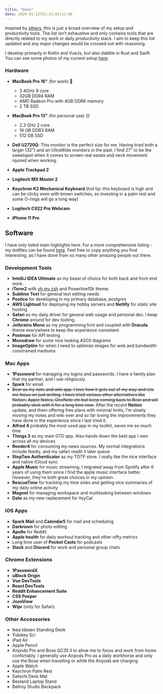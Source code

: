 ```yaml
---
title: "Uses"
date: 2020-01-12T21:24:01+11:00
---
```


Inspired by [others](https://uses.tech), this is just a broad overview of my setup and productivity tools. The list isn't exhaustive and only contains tools that are directly related to my work or daily productivity stack. I aim to keep this list updated and any major changes would be crossed out with reasoning.

I develop primarily in Kotlin and VueJs, but also dabble in Rust and Swift. You can see some photos of my current setup [here](https://twitter.com/shavzer/status/1284743197738991616).

### Hardware

- **MacBook Pro 16"** (for work) 🤑
    - 2.4GHz 8 core
    - 32GB DDR4 RAM
    - AMD Radeon Pro with 4GB DDR6 memory
    - 2 TB SSD
 
- **MacBook Pro 13"** (for personal use) 😔
    - 2.3 GHz 2 core
    - 16 GB DDR3 RAM
    - 512 GB SSD

- **Dell U2720Q**: This monitor is the perfect size for me. Having tried both a larger (32") and an UltraWide monitors in the past, I find 27" to be the sweetspot when it comes to screen real estate and neck movement rquired when working.
- **Apple Trackpad 2**
- **Logitech MX Master 2**
- **Keychron K2 Mechanical Keyboard** (hot tip: this keyboard is high and can be clicky even with brown switches, so investing in a palm rest and some O-rings will go a long way)
- **Logitech C922 Pro Webcam**
- **iPhone 11 Pro**

## Software

I have only listed main highlights here. For a more comprehensive listing - my dotfiles can be found [here](https://github.com/shavz/dotfiles). Feel free to copy anything you find interesting, as I have done from so many other amazing people out there.

### Development Tools

- **IntelliJ IDEA Ultimate** as my beast of choice for both back and front end work. 
- **iTerm2**  with [oh my zsh](https://github.com/ohmyzsh/ohmyzsh) and Powerline10k theme.
- **Sublime Text** for general text editing needs
- **Postico** for developing in my primary database, postgres
- **AWS Lightsail** for deploying my hobby servers and **Netlify** for static site hosting
- **Safari** as my daily driver for general web usage and personal dev. I keep **Chrome** around for dev tooling.
- **Jetbrains Mono** as my programming font and coupled with **Dracula** theme everywhere to keep the ecperience consistent
- **Postman** for API testing
- **Monodraw** for some nice looking ASCII diagrams
- **ImageOptim** for when I need to optimize images for web and bandwidth constrained mediums

### Mac Apps 

- **1Password** for managing my logins and passwords. I have a family plan that my partner, and I use religiously
- **Spark** for email
- ~~Bear as my note and wiki app. I love how it gets out of my way and lets me focus on just writing. I have tried various other alternatives like Notion, Apple Notes, OneNote etc but keep coming back to Bear and will probably stick with it for a long time now.~~ After the recent **Notion** update, and them offering free plans with minimal limits,  I'm slowly moving my notes and wiki over and so far loving the improvements they have done in the experience since I last tried it.
- **Alfred 4** probably the most used app in my toolkit, saves me so much time
- **Things 3** as my main GTD app. Also hands down the best app I own across all my devices
- **Reeder4** for consuming my news sources. My normal integrations include feedly, and my safari readit it later queue
- **StepTwo Authenticator** as my TOTP store. I really like the nice interface and native iCloud sync
- **Apple Music** for music streaming. I migrated away from Spotify after 6 years of using them since I find the apple music interface better. However, they're both great choices in my opinion.
- **RescueTime** for tracking my time sinks and getting nice summaries of my daily online activity
- **Magnet** for managing workspace and multitasking between windows
- **Dato** as my new replacement for ItsyCal

### iOS Apps

- **Spark Mail** and **Calendar5** for mail and scheduling
- **Darkroom** for photo editing
- **Apollo** for Reddit
- **Apple health** for daily workout tracking and other nifty metrics
- Long time user of **Pocket Casts** for podcasts
- **Slack** and **Discord** for work and personal group chats

### Chrome Extensions
- **1PasswordX**
- **uBlock Origin**
- **Vue DevTools**
- **React DevTools**
- **Reddit Enhancement Suite**
- **CSS Peeper**
- **JsonView**
- **Wipr** (only for Safari)

### Other Accessories

- Ikea Idasen Standing Desk
- Yubikey 5ci
- iPad Air
- Apple Pencil
- Airpods Pro and Bose QC35 II to allow me to focus and work from home confortably. I generally use Airpods Pro as a daily workhorse and only use the Bose when travelling or while the Airpods are charging.
- Apple Watch
- Keychron Palm Rest
- Satechi Desk Mat
- Bestand Laptop Stand
- Bellroy Studio Backpack
